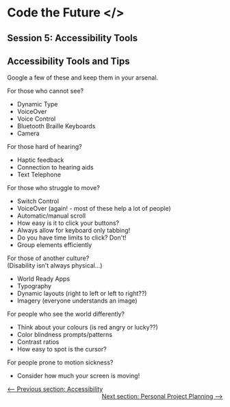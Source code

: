 # Code the Future </>

## Session 5: Accessibility Tools

## Accessibility Tools and Tips

Google a few of these and keep them in your arsenal.

For those who cannot see?

- Dynamic Type
- VoiceOver
- Voice Control
- Bluetooth Braille Keyboards
- Camera

For those hard of hearing?

- Haptic feedback
- Connection to hearing aids
- Text Telephone

For those who struggle to move?

- Switch Control
- VoiceOver (again! - most of these help a lot of people)
- Automatic/manual scroll
- How easy is it to click your buttons?
- Always allow for keyboard only tabbing!
- Do you have time limits to click? Don't!
- Group elements efficiently

For those of another culture?
\
(Disability isn't always physical...)

- World Ready Apps
- Typography
- Dynamic layouts (right to left or left to right??)
- Imagery (everyone understands an image)

For people who see the world differently?

- Think about your colours (is red angry or lucky??)
- Color blindness prompts/patterns
- Contrast ratios
- How easy to spot is the cursor?

For people prone to motion sickness?

- Consider how much your screen is moving!

<div style="width: 100%">
<a href='intro_to_accessibility.md'><-- Previous section: Accessibility</a>
<div align="right"><a href='project_planning.md'>Next section: Personal Project Planning --></a></div>
</div>
